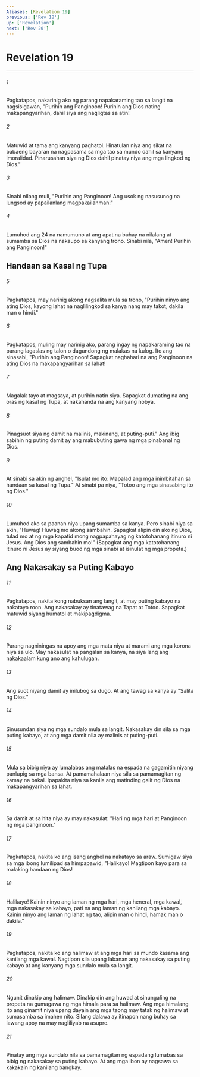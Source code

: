 ```yaml
---
Aliases: [Revelation 19]
previous: ['Rev 18']
up: ['Revelation']
next: ['Rev 20']
---
```

# Revelation 19

***


###### 1 


Pagkatapos, nakarinig ako ng parang napakaraming tao sa langit na nagsisigawan, "Purihin ang Panginoon! Purihin ang Dios nating makapangyarihan, dahil siya ang nagligtas sa atin! 


###### 2 


Matuwid at tama ang kanyang paghatol. Hinatulan niya ang sikat na babaeng bayaran na nagpasama sa mga tao sa mundo dahil sa kanyang imoralidad. Pinarusahan siya ng Dios dahil pinatay niya ang mga lingkod ng Dios." 


###### 3 


Sinabi nilang muli, "Purihin ang Panginoon! Ang usok ng nasusunog na lungsod ay papailanlang magpakailanman!" 


###### 4 


Lumuhod ang 24 na namumuno at ang apat na buhay na nilalang at sumamba sa Dios na nakaupo sa kanyang trono. Sinabi nila, "Amen! Purihin ang Panginoon!" 

## Handaan sa Kasal ng Tupa 


###### 5 


Pagkatapos, may narinig akong nagsalita mula sa trono, "Purihin ninyo ang ating Dios, kayong lahat na naglilingkod sa kanya nang may takot, dakila man o hindi." 


###### 6 


Pagkatapos, muling may narinig ako, parang ingay ng napakaraming tao na parang lagaslas ng talon o dagundong ng malakas na kulog. Ito ang sinasabi, "Purihin ang Panginoon! Sapagkat naghahari na ang Panginoon na ating Dios na makapangyarihan sa lahat! 


###### 7 


Magalak tayo at magsaya, at purihin natin siya. Sapagkat dumating na ang oras ng kasal ng Tupa, at nakahanda na ang kanyang nobya. 


###### 8 


Pinagsuot siya ng damit na malinis, makinang, at puting-puti." Ang ibig sabihin ng puting damit ay ang mabubuting gawa ng mga pinabanal ng Dios. 


###### 9 


At sinabi sa akin ng anghel, "Isulat mo ito: Mapalad ang mga inimbitahan sa handaan sa kasal ng Tupa." At sinabi pa niya, "Totoo ang mga sinasabing ito ng Dios." 


###### 10 


Lumuhod ako sa paanan niya upang sumamba sa kanya. Pero sinabi niya sa akin, "Huwag! Huwag mo akong sambahin. Sapagkat alipin din ako ng Dios, tulad mo at ng mga kapatid mong nagpapahayag ng katotohanang itinuro ni Jesus. Ang Dios ang sambahin mo!" (Sapagkat ang mga katotohanang itinuro ni Jesus ay siyang buod ng mga sinabi at isinulat ng mga propeta.) 

## Ang Nakasakay sa Puting Kabayo 


###### 11 


Pagkatapos, nakita kong nabuksan ang langit, at may puting kabayo na nakatayo roon. Ang nakasakay ay tinatawag na Tapat at Totoo. Sapagkat matuwid siyang humatol at makipagdigma. 


###### 12 


Parang nagniningas na apoy ang mga mata niya at marami ang mga korona niya sa ulo. May nakasulat na pangalan sa kanya, na siya lang ang nakakaalam kung ano ang kahulugan. 


###### 13 


Ang suot niyang damit ay inilubog sa dugo. At ang tawag sa kanya ay "Salita ng Dios." 


###### 14 


Sinusundan siya ng mga sundalo mula sa langit. Nakasakay din sila sa mga puting kabayo, at ang mga damit nila ay malinis at puting-puti. 


###### 15 


Mula sa bibig niya ay lumalabas ang matalas na espada na gagamitin niyang panlupig sa mga bansa. At pamamahalaan niya sila sa pamamagitan ng kamay na bakal. Ipapakita niya sa kanila ang matinding galit ng Dios na makapangyarihan sa lahat. 


###### 16 


Sa damit at sa hita niya ay may nakasulat: "Hari ng mga hari at Panginoon ng mga panginoon." 


###### 17 


Pagkatapos, nakita ko ang isang anghel na nakatayo sa araw. Sumigaw siya sa mga ibong lumilipad sa himpapawid, "Halikayo! Magtipon kayo para sa malaking handaan ng Dios! 


###### 18 


Halikayo! Kainin ninyo ang laman ng mga hari, mga heneral, mga kawal, mga nakasakay sa kabayo, pati na ang laman ng kanilang mga kabayo. Kainin ninyo ang laman ng lahat ng tao, alipin man o hindi, hamak man o dakila." 


###### 19 


Pagkatapos, nakita ko ang halimaw at ang mga hari sa mundo kasama ang kanilang mga kawal. Nagtipon sila upang labanan ang nakasakay sa puting kabayo at ang kanyang mga sundalo mula sa langit. 


###### 20 


Ngunit dinakip ang halimaw. Dinakip din ang huwad at sinungaling na propeta na gumagawa ng mga himala para sa halimaw. Ang mga himalang ito ang ginamit niya upang dayain ang mga taong may tatak ng halimaw at sumasamba sa imahen nito. Silang dalawa ay itinapon nang buhay sa lawang apoy na may nagliliyab na asupre. 


###### 21 


Pinatay ang mga sundalo nila sa pamamagitan ng espadang lumabas sa bibig ng nakasakay sa puting kabayo. At ang mga ibon ay nagsawa sa kakakain ng kanilang bangkay.

